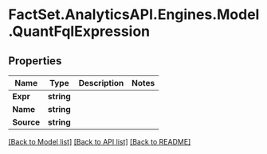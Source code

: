 # FactSet.AnalyticsAPI.Engines.Model.QuantFqlExpression

## Properties

Name | Type | Description | Notes
------------ | ------------- | ------------- | -------------
**Expr** | **string** |  | 
**Name** | **string** |  | 
**Source** | **string** |  | 

[[Back to Model list]](../README.md#documentation-for-models) [[Back to API list]](../README.md#documentation-for-api-endpoints) [[Back to README]](../README.md)

